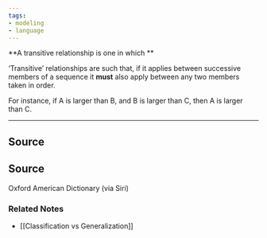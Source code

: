 ```yaml
---
tags:
- modeling
- language
---
```

**A transitive relationship is one in which **

‘Transitive’ relationships are such that, if it applies between successive members of a sequence it **must** also apply between any two members taken in order. 

For instance, if A is larger than B, and B is larger than C, then A is larger than C.

---

## Source

## Source

Oxford American Dictionary (via Siri)

### Related Notes
- [[Classification vs Generalization]]